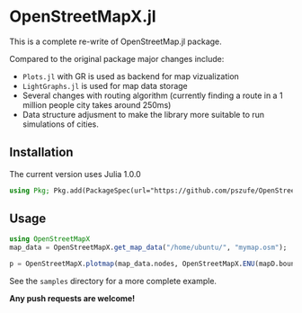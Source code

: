 # OpenStreetMapX.jl
This is a complete re-write of OpenStreetMap.jl package.  

Compared to the original package major changes include:

- `Plots.jl` with GR is used as backend for map vizualization 
- `LightGraphs.jl` is used for map data storage
- Several changes with routing algorithm (currently finding a route in a 1 million people city takes around 250ms)
- Data structure adjusment to make the library more suitable to run simulations of cities. 



## Installation

The current version uses Julia 1.0.0

```julia
using Pkg; Pkg.add(PackageSpec(url="https://github.com/pszufe/OpenStreetMapX.jl"))
```



## Usage

```julia
using OpenStreetMapX
map_data = OpenStreetMapX.get_map_data("/home/ubuntu/", "mymap.osm");

p = OpenStreetMapX.plotmap(map_data.nodes, OpenStreetMapX.ENU(mapD.bounds), roadways=map_data.roadways,roadwayStyle = OpenStreetMapX.LAYER_STANDARD, width=600, height=600)
```

See the `samples` directory for a more complete example.  



**Any push requests are welcome!**
